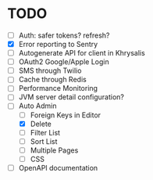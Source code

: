 # TODO

- [ ] Auth: safer tokens?  refresh?
- [X] Error reporting to Sentry
- [ ] Autogenerate API for client in Khrysalis
- [ ] OAuth2 Google/Apple Login
- [ ] SMS through Twilio
- [ ] Cache through Redis
- [ ] Performance Monitoring
- [ ] JVM server detail configuration?
- [ ] Auto Admin
  - [ ] Foreign Keys in Editor
  - [X] Delete
  - [ ] Filter List
  - [ ] Sort List
  - [ ] Multiple Pages
  - [ ] CSS
- [ ] OpenAPI documentation
